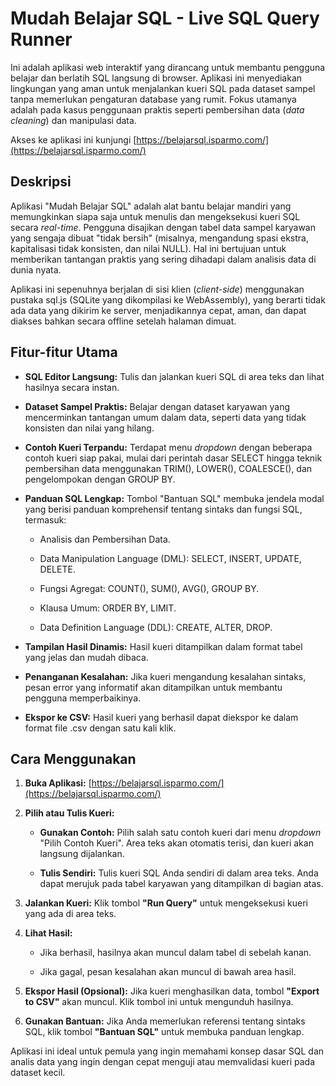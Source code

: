 Mudah Belajar SQL - Live SQL Query Runner
=========================================

Ini adalah aplikasi web interaktif yang dirancang untuk membantu pengguna belajar dan berlatih SQL langsung di browser. Aplikasi ini menyediakan lingkungan yang aman untuk menjalankan kueri SQL pada dataset sampel tanpa memerlukan pengaturan database yang rumit. Fokus utamanya adalah pada kasus penggunaan praktis seperti pembersihan data (_data cleaning_) dan manipulasi data.

Akses ke aplikasi ini kunjungi [https://belajarsql.isparmo.com/](https://belajarsql.isparmo.com/)

Deskripsi
---------

Aplikasi "Mudah Belajar SQL" adalah alat bantu belajar mandiri yang memungkinkan siapa saja untuk menulis dan mengeksekusi kueri SQL secara _real-time_. Pengguna disajikan dengan tabel data sampel karyawan yang sengaja dibuat "tidak bersih" (misalnya, mengandung spasi ekstra, kapitalisasi tidak konsisten, dan nilai NULL). Hal ini bertujuan untuk memberikan tantangan praktis yang sering dihadapi dalam analisis data di dunia nyata.

Aplikasi ini sepenuhnya berjalan di sisi klien (_client-side_) menggunakan pustaka sql.js (SQLite yang dikompilasi ke WebAssembly), yang berarti tidak ada data yang dikirim ke server, menjadikannya cepat, aman, dan dapat diakses bahkan secara offline setelah halaman dimuat.

Fitur-fitur Utama
-----------------

*   **SQL Editor Langsung:** Tulis dan jalankan kueri SQL di area teks dan lihat hasilnya secara instan.
    
*   **Dataset Sampel Praktis:** Belajar dengan dataset karyawan yang mencerminkan tantangan umum dalam data, seperti data yang tidak konsisten dan nilai yang hilang.
    
*   **Contoh Kueri Terpandu:** Terdapat menu _dropdown_ dengan beberapa contoh kueri siap pakai, mulai dari perintah dasar SELECT hingga teknik pembersihan data menggunakan TRIM(), LOWER(), COALESCE(), dan pengelompokan dengan GROUP BY.
    
*   **Panduan SQL Lengkap:** Tombol "Bantuan SQL" membuka jendela modal yang berisi panduan komprehensif tentang sintaks dan fungsi SQL, termasuk:
    
    *   Analisis dan Pembersihan Data.
        
    *   Data Manipulation Language (DML): SELECT, INSERT, UPDATE, DELETE.
        
    *   Fungsi Agregat: COUNT(), SUM(), AVG(), GROUP BY.
        
    *   Klausa Umum: ORDER BY, LIMIT.
        
    *   Data Definition Language (DDL): CREATE, ALTER, DROP.
        
*   **Tampilan Hasil Dinamis:** Hasil kueri ditampilkan dalam format tabel yang jelas dan mudah dibaca.
    
*   **Penanganan Kesalahan:** Jika kueri mengandung kesalahan sintaks, pesan error yang informatif akan ditampilkan untuk membantu pengguna memperbaikinya.
    
*   **Ekspor ke CSV:** Hasil kueri yang berhasil dapat diekspor ke dalam format file .csv dengan satu kali klik.
    

Cara Menggunakan
----------------

1.  **Buka Aplikasi:** [https://belajarsql.isparmo.com/](https://belajarsql.isparmo.com/)
    
2.  **Pilih atau Tulis Kueri:**
    
    *   **Gunakan Contoh:** Pilih salah satu contoh kueri dari menu _dropdown_ "Pilih Contoh Kueri". Area teks akan otomatis terisi, dan kueri akan langsung dijalankan.
        
    *   **Tulis Sendiri:** Tulis kueri SQL Anda sendiri di dalam area teks. Anda dapat merujuk pada tabel karyawan yang ditampilkan di bagian atas.
        
3.  **Jalankan Kueri:** Klik tombol **"Run Query"** untuk mengeksekusi kueri yang ada di area teks.
    
4.  **Lihat Hasil:**
    
    *   Jika berhasil, hasilnya akan muncul dalam tabel di sebelah kanan.
        
    *   Jika gagal, pesan kesalahan akan muncul di bawah area hasil.
        
5.  **Ekspor Hasil (Opsional):** Jika kueri menghasilkan data, tombol **"Export to CSV"** akan muncul. Klik tombol ini untuk mengunduh hasilnya.
    
6.  **Gunakan Bantuan:** Jika Anda memerlukan referensi tentang sintaks SQL, klik tombol **"Bantuan SQL"** untuk membuka panduan lengkap.
    

Aplikasi ini ideal untuk pemula yang ingin memahami konsep dasar SQL dan analis data yang ingin dengan cepat menguji atau memvalidasi kueri pada dataset kecil.
